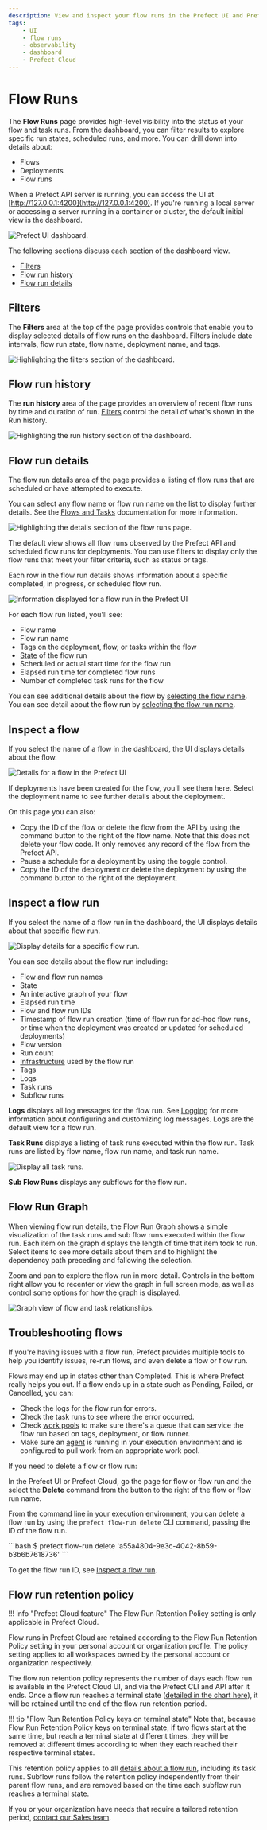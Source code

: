 ```yaml
---
description: View and inspect your flow runs in the Prefect UI and Prefect Cloud.
tags:
    - UI
    - flow runs
    - observability
    - dashboard
    - Prefect Cloud
---
```


# Flow Runs

The **Flow Runs** page provides high-level visibility into the status of your flow and task runs. From the dashboard, you can filter results to explore specific run states, scheduled runs, and more. You can drill down into details about:

- Flows
- Deployments
- Flow runs

When a Prefect API server is running, you can access the UI at [http://127.0.0.1:4200](http://127.0.0.1:4200). If you're running a local server or accessing a server running in a container or cluster, the default initial view is the dashboard.

![Prefect UI dashboard.](../img/ui/prefect-dashboard.png)

The following sections discuss each section of the dashboard view.

- [Filters](#filters)
- [Flow run history](#flow-run-history)
- [Flow run details](#flow-run-details)

## Filters

The **Filters** area at the top of the page provides controls that enable you to display selected details of flow runs on the dashboard. Filters include date intervals, flow run state, flow name, deployment name, and tags.

![Highlighting the filters section of the dashboard.](../img/ui/dash-filters.png)

## Flow run history

The **run history** area of the page provides an overview of recent flow runs by time and duration of run. [Filters](#filters) control the detail of what's shown in the Run history.

![Highlighting the run history section of the dashboard.](../img/ui/dash-history.png)

## Flow run details

The flow run details area of the page provides a listing of flow runs that are scheduled or have attempted to execute.

You can select any flow name or flow run name on the list to display further details. See the [Flows and Tasks](/ui/flows-and-tasks/) documentation for more information.

![Highlighting the details section of the flow runs page.](../img/ui/dash-details.png)

The default view shows all flow runs observed by the Prefect API and scheduled flow runs for deployments. You can use filters to display only the flow runs that meet your filter criteria, such as status or tags.

Each row in the flow run details shows information about a specific completed, in progress, or scheduled flow run.

![Information displayed for a flow run in the Prefect UI](../img/ui/flow-run-examples.png)

For each flow run listed, you'll see:

- Flow name
- Flow run name
- Tags on the deployment, flow, or tasks within the flow
- [State](/concepts/states/) of the flow run
- Scheduled or actual start time for the flow run
- Elapsed run time for completed flow runs
- Number of completed task runs for the flow

You can see additional details about the flow by [selecting the flow name](#inspect-a-flow). You can see detail about the flow run by [selecting the flow run name](#inspect-a-flow-run).

## Inspect a flow

If you select the name of a flow in the dashboard, the UI displays details about the flow.

![Details for a flow in the Prefect UI](../img/ui/flow-details.png)

If deployments have been created for the flow, you'll see them here. Select the deployment name to see further details about the deployment.

On this page you can also:

- Copy the ID of the flow or delete the flow from the API by using the command button to the right of the flow name. Note that this does not delete your flow code. It only removes any record of the flow from the Prefect API.
- Pause a schedule for a deployment by using the toggle control.
- Copy the ID of the deployment or delete the deployment by using the command button to the right of the deployment.

## Inspect a flow run

If you select the name of a flow run in the dashboard, the UI displays details about that specific flow run.

![Display details for a specific flow run.](../img/ui/flow-run-details.png)

You can see details about the flow run including:

- Flow and flow run names
- State
- An interactive graph of your flow
- Elapsed run time
- Flow and flow run IDs
- Timestamp of flow run creation (time of flow run for ad-hoc flow runs, or time when the deployment was created or updated for scheduled deployments)
- Flow version
- Run count
- [Infrastructure](/concepts/infrastructure/) used by the flow run
- Tags
- Logs
- Task runs
- Subflow runs

**Logs** displays all log messages for the flow run. See [Logging](/concepts/logs/) for more information about configuring and customizing log messages. Logs are the default view for a flow run.

**Task Runs** displays a listing of task runs executed within the flow run. Task runs are listed by flow name, flow run name, and task run name.

![Display all task runs.](../img/ui/task-runs.png)

**Sub Flow Runs** displays any subflows for the flow run.

## Flow Run Graph

When viewing flow run details, the Flow Run Graph shows a simple visualization of the task runs and sub flow runs executed within the flow run. Each item on the graph displays the length of time that item took to run. Select items to see more details about them and to highlight the dependency path preceding and fallowing the selection.

Zoom and pan to explore the flow run in more detail. Controls in the bottom right allow you to recenter or view the graph in full screen mode, as well as control some options for how the graph is displayed.

![Graph view of flow and task relationships.](../img/ui/flow-run-graph.png)

## Troubleshooting flows

If you're having issues with a flow run, Prefect provides multiple tools to help you identify issues, re-run flows, and even delete a flow or flow run.

Flows may end up in states other than Completed. This is where Prefect really helps you out. If a flow ends up in a state such as Pending, Failed, or Cancelled, you can:

- Check the logs for the flow run for errors.
- Check the task runs to see where the error occurred.
- Check [work pools](/ui/work-pools/) to make sure there's a queue that can service the flow run based on tags, deployment, or flow runner.
- Make sure an [agent](/concepts/work-pools/) is running in your execution environment and is configured to pull work from an appropriate work pool.

If you need to delete a flow or flow run:

In the Prefect UI or Prefect Cloud, go the page for flow or flow run and the select the **Delete** command from the button to the right of the flow or flow run name.

From the command line in your execution environment, you can delete a flow run by using the `prefect flow-run delete` CLI command, passing the ID of the flow run.

<div class="terminal">
```bash
$ prefect flow-run delete 'a55a4804-9e3c-4042-8b59-b3b6b7618736'
```
</div>

To get the flow run ID, see [Inspect a flow run](#inspect-a-flow-run).

## Flow run retention policy

!!! info "Prefect Cloud feature"
    The Flow Run Retention Policy setting is only applicable in Prefect Cloud.

Flow runs in Prefect Cloud are retained according to the Flow Run Retention Policy setting in your personal account or organization profile. The policy setting applies to all workspaces owned by the personal account or organization respectively.

The flow run retention policy represents the number of days each flow run is available in the Prefect Cloud UI, and via the Prefect CLI and API after it ends. Once a flow run reaches a terminal state ([detailed in the chart here](/concepts/states/#state-types)), it will be retained until the end of the flow run retention period.

!!! tip "Flow Run Retention Policy keys on terminal state"
    Note that, because Flow Run Retention Policy keys on terminal state, if two flows start at the same time, but reach a terminal state at different times, they will be removed at different times according to when they each reached their respective terminal states.

This retention policy applies to all [details about a flow run](/ui/flow-runs/#inspect-a-flow-run), including its task runs. Subflow runs follow the retention policy independently from their parent flow runs, and are removed based on the time each subflow run reaches a terminal state.

If you or your organization have needs that require a tailored retention period, [contact our Sales team](https://www.prefect.io/pricing).